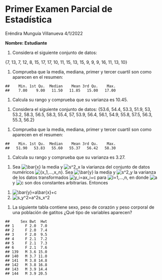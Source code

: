 Primer Examen Parcial de Estadística
================
Eréndira Munguía Villanueva
4/1/2022

**Nombre: Estudiante**

1.  Considera el siguiente conjunto de datos:

{7, 13, 7, 12, 8, 15, 17, 17, 10, 11, 15, 13, 15, 9, 9, 9, 16, 11, 13,
10}

1.  Comprueba que la media, mediana, primer y tercer cuartil son como
    aparecen en el resumen:

<!-- -->

    ##    Min. 1st Qu.  Median    Mean 3rd Qu.    Max. 
    ##    7.00    9.00   11.50   11.85   15.00   17.00

1.  Calcula su rango y comprueba que su varianza es 10.45.

<!-- -->

1.  Considera el siguiente conjunto de datos: {53.6, 54.4, 53.3, 51.9,
    53, 53.2, 58.3, 56.5, 58.3, 55.4, 57, 53.9, 56.4, 56.1, 54.9, 55.8,
    57.5, 56.3, 55.3, 56.2}

<!-- -->

1.  Comprueba que la media, mediana, primer y tercer cuartil son como
    aparecen en el resumen:

<!-- -->

    ##    Min. 1st Qu.  Median    Mean 3rd Qu.    Max. 
    ##   51.90   53.83   55.60   55.37   56.42   58.30

1.  Calcula su rango y comprueba que su varianza es 3.27.

<!-- -->

1.  Sea
    ![\\bar{x}](https://latex.codecogs.com/png.image?%5Cdpi%7B110%7D&space;%5Cbg_white&space;%5Cbar%7Bx%7D "\bar{x}")
    la media y
    ![s^2\_x](https://latex.codecogs.com/png.image?%5Cdpi%7B110%7D&space;%5Cbg_white&space;s%5E2_x "s^2_x")
    la viarianza del conjunto de datos numéricos
    ![{x\_1,...,x\_n}](https://latex.codecogs.com/png.image?%5Cdpi%7B110%7D&space;%5Cbg_white&space;%7Bx_1%2C...%2Cx_n%7D "{x_1,...,x_n}").
    Sea
    ![\\bar{y}](https://latex.codecogs.com/png.image?%5Cdpi%7B110%7D&space;%5Cbg_white&space;%5Cbar%7By%7D "\bar{y}")
    la media y
    ![s^2\_y](https://latex.codecogs.com/png.image?%5Cdpi%7B110%7D&space;%5Cbg_white&space;s%5E2_y "s^2_y")
    la varianza de los datos transformados
    ![y\_i=ax\_i+c](https://latex.codecogs.com/png.image?%5Cdpi%7B110%7D&space;%5Cbg_white&space;y_i%3Dax_i%2Bc "y_i=ax_i+c")
    para
    ![i=1,...,n](https://latex.codecogs.com/png.image?%5Cdpi%7B110%7D&space;%5Cbg_white&space;i%3D1%2C...%2Cn "i=1,...,n"),
    en donde
    ![a](https://latex.codecogs.com/png.image?%5Cdpi%7B110%7D&space;%5Cbg_white&space;a "a")
    y
    ![c](https://latex.codecogs.com/png.image?%5Cdpi%7B110%7D&space;%5Cbg_white&space;c "c")
    son dos constantes arbitrarias. Entonces

<!-- -->

1.  ![\\bar{y}=a\\bar{x}+c](https://latex.codecogs.com/png.image?%5Cdpi%7B110%7D&space;%5Cbg_white&space;%5Cbar%7By%7D%3Da%5Cbar%7Bx%7D%2Bc "\bar{y}=a\bar{x}+c")
2.  ![s\_y^2=a^2s\_x^2](https://latex.codecogs.com/png.image?%5Cdpi%7B110%7D&space;%5Cbg_white&space;s_y%5E2%3Da%5E2s_x%5E2 "s_y^2=a^2s_x^2")

<!-- -->

1.  La siguiente tabla contiene sexo, peso de corazón y peso corporal de
    una población de gatitos ¿Qué tipo de variables aparecen?

<!-- -->

    ##     Sex Bwt  Hwt
    ## 1     F 2.0  7.0
    ## 2     F 2.0  7.4
    ## 3     F 2.0  9.5
    ## 4     F 2.1  7.2
    ## 5     F 2.1  7.3
    ## 6     F 2.1  7.6
    ## 139   M 3.6 15.0
    ## 140   M 3.7 11.0
    ## 141   M 3.8 14.8
    ## 142   M 3.8 16.8
    ## 143   M 3.9 14.4
    ## 144   M 3.9 20.5
